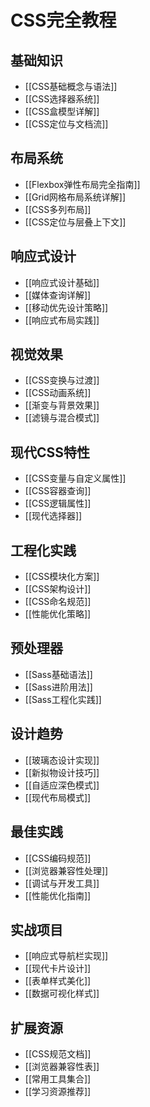 # CSS完全教程

## 基础知识
- [[CSS基础概念与语法]]
- [[CSS选择器系统]]
- [[CSS盒模型详解]]
- [[CSS定位与文档流]]

## 布局系统
- [[Flexbox弹性布局完全指南]]
- [[Grid网格布局系统详解]]
- [[CSS多列布局]]
- [[CSS定位与层叠上下文]]

## 响应式设计
- [[响应式设计基础]]
- [[媒体查询详解]]
- [[移动优先设计策略]]
- [[响应式布局实践]]

## 视觉效果
- [[CSS变换与过渡]]
- [[CSS动画系统]]
- [[渐变与背景效果]]
- [[滤镜与混合模式]]

## 现代CSS特性
- [[CSS变量与自定义属性]]
- [[CSS容器查询]]
- [[CSS逻辑属性]]
- [[现代选择器]]

## 工程化实践
- [[CSS模块化方案]]
- [[CSS架构设计]]
- [[CSS命名规范]]
- [[性能优化策略]]

## 预处理器
- [[Sass基础语法]]
- [[Sass进阶用法]]
- [[Sass工程化实践]]

## 设计趋势
- [[玻璃态设计实现]]
- [[新拟物设计技巧]]
- [[自适应深色模式]]
- [[现代布局模式]]

## 最佳实践
- [[CSS编码规范]]
- [[浏览器兼容性处理]]
- [[调试与开发工具]]
- [[性能优化指南]]

## 实战项目
- [[响应式导航栏实现]]
- [[现代卡片设计]]
- [[表单样式美化]]
- [[数据可视化样式]]

## 扩展资源
- [[CSS规范文档]]
- [[浏览器兼容性表]]
- [[常用工具集合]]
- [[学习资源推荐]] 
